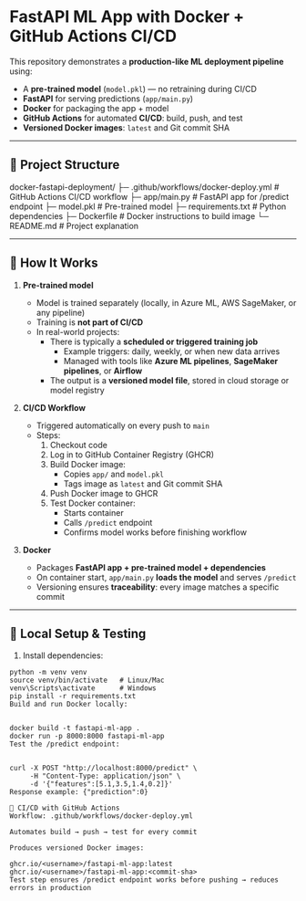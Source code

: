 # FastAPI ML App with Docker + GitHub Actions CI/CD

This repository demonstrates a **production-like ML deployment pipeline** using:

- A **pre-trained model** (`model.pkl`) — no retraining during CI/CD  
- **FastAPI** for serving predictions (`app/main.py`)  
- **Docker** for packaging the app + model  
- **GitHub Actions** for automated **CI/CD**: build, push, and test  
- **Versioned Docker images**: `latest` and Git commit SHA

---

## 🔹 Project Structure

docker-fastapi-deployment/
├─ .github/workflows/docker-deploy.yml # GitHub Actions CI/CD workflow
├─ app/main.py # FastAPI app for /predict endpoint
├─ model.pkl # Pre-trained model
├─ requirements.txt # Python dependencies
├─ Dockerfile # Docker instructions to build image
└─ README.md # Project explanation

---

## 🔹 How It Works

1. **Pre-trained model**
   - Model is trained separately (locally, in Azure ML, AWS SageMaker, or any pipeline)  
   - Training is **not part of CI/CD**  
   - In real-world projects:
     - There is typically a **scheduled or triggered training job**
       - Example triggers: daily, weekly, or when new data arrives  
       - Managed with tools like **Azure ML pipelines**, **SageMaker pipelines**, or **Airflow**
     - The output is a **versioned model file**, stored in cloud storage or model registry

2. **CI/CD Workflow**
   - Triggered automatically on every push to `main`
   - Steps:
     1. Checkout code
     2. Log in to GitHub Container Registry (GHCR)
     3. Build Docker image:
        - Copies `app/` and `model.pkl`  
        - Tags image as `latest` and Git commit SHA
     4. Push Docker image to GHCR
     5. Test Docker container:
        - Starts container
        - Calls `/predict` endpoint
        - Confirms model works before finishing workflow

3. **Docker**
   - Packages **FastAPI app + pre-trained model + dependencies**
   - On container start, `app/main.py` **loads the model** and serves `/predict`
   - Versioning ensures **traceability**: every image matches a specific commit

---

## 🔹 Local Setup & Testing

1. Install dependencies:

```
python -m venv venv
source venv/bin/activate   # Linux/Mac
venv\Scripts\activate      # Windows
pip install -r requirements.txt
Build and run Docker locally:


docker build -t fastapi-ml-app .
docker run -p 8000:8000 fastapi-ml-app
Test the /predict endpoint:


curl -X POST "http://localhost:8000/predict" \
     -H "Content-Type: application/json" \
     -d '{"features":[5.1,3.5,1.4,0.2]}'
Response example: {"prediction":0}

🔹 CI/CD with GitHub Actions
Workflow: .github/workflows/docker-deploy.yml

Automates build → push → test for every commit

Produces versioned Docker images:

ghcr.io/<username>/fastapi-ml-app:latest
ghcr.io/<username>/fastapi-ml-app:<commit-sha>
Test step ensures /predict endpoint works before pushing → reduces errors in production